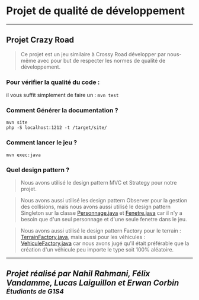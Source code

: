 # Projet de qualité de développement

---

## Projet Crazy Road

> Ce projet est un jeu similaire à Crossy Road développer par nous-même avec pour but de respecter les normes de qualité de développement.


### Pour vérifier la qualité du code :
il vous suffit simplement de faire un : `mvn test`<br>

### Comment Générer la documentation ?
`mvn site`<br>
`php -S localhost:1212 -t /target/site/`

### Comment lancer le jeu ?
`mvn exec:java`

### Quel design pattern ?
> Nous avons utilisé le design pattern MVC et Strategy pour notre projet.

> Nous avons aussi utilisé les design pattern Observer pour la gestion des collisions, mais nous avons aussi utilisé le design pattern Singleton sur la classe [Personnage.java](./src/main/java/model/Personnage.java) et [Fenetre.java](./src/main/java/view/Fenetre.java) car il n'y a besoin que d'un seul personnage et d'une seule fenetre dans le jeu.

> Nous avons aussi utilisé le design pattern Factory pour le terrain : [TerrainFactory.java](./src/main/java/model/Terrain/TerrainFactory.java), mais aussi pour les véhicules : [VehiculeFactory.java](./src/main/java/model/Vehicule/VehiculeFactory.java) car nous avons jugé qu'il était préférable que la création d'un véhicule peu importe le type soit 100% aléatoire.

---

## *Projet réalisé par Nahil Rahmani, Félix Vandamme, Lucas Laiguillon et Erwan Corbin <sub>Étudiants de G1S4</sub>*